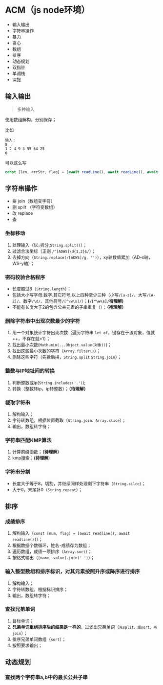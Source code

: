 # ACM（js node环境）

- 输入输出
- 字符串操作
- 暴力
- 贪心
- 数组
- 排序
- 动态规划
- 双指针
- 单调栈
- 深搜

## 输入输出

> 多种输入

使用数组解构，分别保存；

比如

```
输入：
8
1 2 4 9 3 55 64 25
0
```

可以这么写

```js
const [len, arrStr, flag] = [await readLine(), await readLine(), await readLine()]; 
```



## 字符串操作

- 拼 join（数组变字符）
- 删 spilt （字符变数组）
- 改 replace
- 查 

### 坐标移动

1. 处理输入（以`;`拆分,`String.split()`）；
2. 过滤合法坐标（正则 `/^[ADWS]\d{1,2}$/`）；
3. 去掉方向（`String.replace(/[ADWS]/g, '')`），xy轴数值累加（AD-x轴，WS-y轴）；

### 密码校验合格程序

- 长度超过8（`String.length`）；
- 包括大小写字母.数字.其它符号,以上四种至少三种（小写`/[a-z]/`、大写`/[A-Z]/`、数字`/\d/`、其他符号`/[^\w\s]/`）；**(`/[^\w\s]/`待理解)**
- 不能有长度大于2的包含公共元素的子串重复（）；**（待理解）**

### **删除字符串中出现次数最少的字符**

1. 用一个对象统计字符出现次数（遍历字符串 `let of`，键存在于该对象，值就++，不存在就=1）；
2. 找出最小次数(`Math.min(...Object.value(对象))`)；
3. 找出这些最小次数的字符（`Array.filter()`）；
4. 删除这些字符（先拆后拼，`String.split` `String.join`）；

### **整数与IP地址间的转换**

1. 判断整数或ip(`String.includes('.')`);
2. 转换（整数转ip，ip转整数）；**（待理解）**

### 截取字符串

1. 解构输入；
2. 字符转数组，根据位置截取（`String.join、Array.slice`）；
3. 输出，数组转字符；

### 字符串匹配KMP算法

1. 计算前缀函数；**（待理解）**
2. kmp搜索；**(待理解**)

### 字符串分割

- 长度大于等于8，切割，并继续同样处理剩下字符串（`String.silce`）；
- 大于0，末尾补0（`String.repeat`）；

## 排序

### 成绩排序

1. 解构输入（`const [num, flag] = [await readline(), await readline()]`）；
2. 根据数据个数循环，姓名-成绩存为数组；
3. 遍历数组，成绩一项排序（`Array.sort`）；
4. 按格式输出（`[name, value].join(' ')`）；

### **输入整型数组和排序标识，对其元素按照升序或降序进行排序**

1. 解构输入；
2. 字符转数组，根据标识排序；
3. 输出，数组转字符；

### **查找兄弟单词**

1. 目标单词；
2. **兄弟单词重组排序后的结果是一样的**，过滤出兄弟单词（`先split、后sort、再join`）；
3. 排序兄弟单词数组（`sort`）；
4. 按照要求输出；

## 动态规划

### **查找两个字符串a,b中的最长公共子串**

